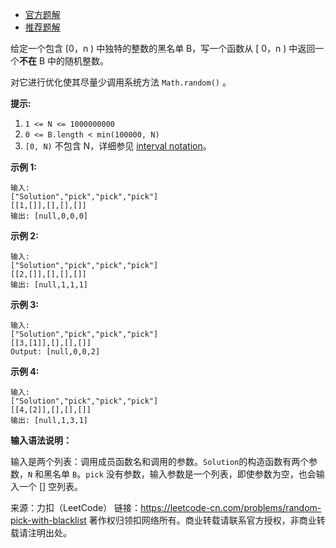* [官方题解](https://leetcode-cn.com/problems/random-pick-with-blacklist/solution/hei-ming-dan-zhong-de-sui-ji-shu-by-leetcode-2/)
* [推荐题解](https://leetcode-cn.com/problems/random-pick-with-blacklist/solution/xiang-jie-ti-mu-si-lu-ji-guan-fang-ti-jie-by-luo-z/)

给定一个包含 [0，n ) 中独特的整数的黑名单 B，写一个函数从 [ 0，n ) 中返回一个**不在** B 中的随机整数。

对它进行优化使其尽量少调用系统方法 ```Math.random()``` 。

**提示:**

1. ```1 <= N <= 1000000000```
2. ```0 <= B.length < min(100000, N)```
3. ```[0, N)``` 不包含 N，详细参见 [interval notation](https://en.wikipedia.org/wiki/Interval_(mathematics))。

**示例 1:**
```
输入: 
["Solution","pick","pick","pick"]
[[1,[]],[],[],[]]
输出: [null,0,0,0]
```
**示例 2:**
```
输入: 
["Solution","pick","pick","pick"]
[[2,[]],[],[],[]]
输出: [null,1,1,1]
```
**示例 3:**
```
输入: 
["Solution","pick","pick","pick"]
[[3,[1]],[],[],[]]
Output: [null,0,0,2]
```
**示例 4:**
```
输入: 
["Solution","pick","pick","pick"]
[[4,[2]],[],[],[]]
输出: [null,1,3,1]
```
**输入语法说明：**

输入是两个列表：调用成员函数名和调用的参数。```Solution```的构造函数有两个参数，```N``` 和黑名单 ```B```。```pick``` 没有参数，输入参数是一个列表，即使参数为空，也会输入一个 [] 空列表。

来源：力扣（LeetCode）
链接：https://leetcode-cn.com/problems/random-pick-with-blacklist
著作权归领扣网络所有。商业转载请联系官方授权，非商业转载请注明出处。
